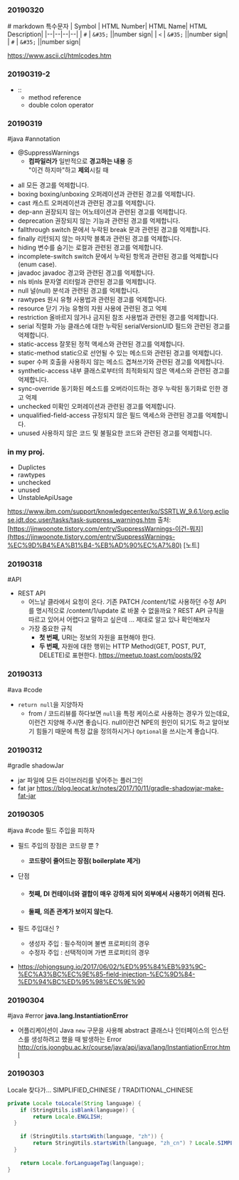 ### 20190320
&#35; markdown 특수문자
| Symbol |  HTML Number|  HTML Name|  HTML Description|
|--|--|--|--|
| `#` | `&#35;` ||number sign|
| `<` | `&#35;` ||number sign|
| `#` | `&#35;` ||number sign|

https://www.ascii.cl/htmlcodes.htm
### 20190319-2
* ::
	* method reference
	* double colon operator

### 20190319
&#35;java &#35;annotation
* @SuppressWarnings
	* **컴파일러가** 일반적으로 **경고하는 내용** 중  
"이건 하지마"하고 **제외**시킬 때  

-   all  모든 경고를 억제합니다.
-   boxing  boxing/unboxing 오퍼레이션과 관련된 경고를 억제합니다.
-   cast  캐스트 오퍼레이션과 관련된 경고를 억제합니다.
-   dep-ann  권장되지 않는 어노테이션과 관련된 경고를 억제합니다.
-   deprecation  권장되지 않는 기능과 관련된 경고를 억제합니다.
-   fallthrough  switch 문에서 누락된 break 문과 관련된 경고를 억제합니다.
-   finally  리턴되지 않는 마지막 블록과 관련된 경고를 억제합니다.
-   hiding  변수를 숨기는 로컬과 관련된 경고를 억제합니다.
-   incomplete-switch  switch 문에서 누락된 항목과 관련된 경고를 억제합니다(enum case).
-   javadoc  javadoc 경고와 관련된 경고를 억제합니다.
-   nls  비nls 문자열 리터럴과 관련된 경고를 억제합니다.
-   null  널(null) 분석과 관련된 경고를 억제합니다.
-   rawtypes  원시 유형 사용법과 관련된 경고를 억제합니다.
-   resource  닫기 가능 유형의 자원 사용에 관련된 경고 억제
-   restriction  올바르지 않거나 금지된 참조 사용법과 관련된 경고를 억제합니다.
-   serial  직렬화 가능 클래스에 대한 누락된 serialVersionUID 필드와 관련된 경고를 억제합니다.
-   static-access  잘못된 정적 액세스와 관련된 경고를 억제합니다.
-   static-method  static으로 선언될 수 있는 메소드와 관련된 경고를 억제합니다.
-   super  수퍼 호출을 사용하지 않는 메소드 겹쳐쓰기와 관련된 경고를 억제합니다.
-   synthetic-access  내부 클래스로부터의 최적화되지 않은 액세스와 관련된 경고를 억제합니다.
-   sync-override  동기화된 메소드를 오버라이드하는 경우 누락된 동기화로 인한 경고 억제
-   unchecked  미확인 오퍼레이션과 관련된 경고를 억제합니다.
-   unqualified-field-access  규정되지 않은 필드 액세스와 관련된 경고를 억제합니다.
-   unused  사용하지 않은 코드 및 불필요한 코드와 관련된 경고를 억제합니다.
  
### in my proj.
* Duplictes
* rawtypes
* unchecked
* unused
* UnstableApiUsage

https://www.ibm.com/support/knowledgecenter/ko/SSRTLW_9.6.1/org.eclipse.jdt.doc.user/tasks/task-suppress_warnings.htm
출처: [https://jinwoonote.tistory.com/entry/SuppressWarnings-이건-뭐지](https://jinwoonote.tistory.com/entry/SuppressWarnings-%EC%9D%B4%EA%B1%B4-%EB%AD%90%EC%A7%80) [노트]

### 20190318
&#35;API
* REST API
	* 어느날 클라에서 요청이 온다. 기존 PATCH /content/1로 사용하던 수정 API를 명시적으로 /content/1/update 로 바꿀 수 없을까요 ? REST API 규칙을 따르고 있어서 어렵다고 말하고 싶은데 ... 제대로 알고 있나 확인해보자
	* 가장 중요한 규칙
		* **첫 번째,**  URI는 정보의 자원을 표현해야 한다.  
		* **두 번째,**  자원에 대한 행위는 HTTP Method(GET, POST, PUT, DELETE)로 표현한다.
https://meetup.toast.com/posts/92

### 20190313
&#35;ava &#35;code
* `return null`을 지양하자
	* from / 코드리뷰를 하다보면 `null`을 특정 케이스로 사용하는 경우가 있는데요, 이런건 지양해 주시면 좋습니다. null이란건 NPE의 원인이 되기도 하고 알아보기 힘들기 때문에 특정 값을 정의하시거나 `Optional`을 쓰시는게 좋습니다.
	

### 20190312
&#35;gradle
shadowJar
* jar 파일에 모든 라이브러리를 넣어주는 플러그인
* fat jar
https://blog.leocat.kr/notes/2017/10/11/gradle-shadowjar-make-fat-jar

### 20190305
&#35;java &#35;code
필드 주입을 피하자
* 필드 주입의 장점은 코드량 뿐 ?
	* **코드량이 줄어드는 장점( boilerplate 제거)**
* 단점
	* #### **첫째, DI 컨테이너와 결합이 매우 강하게 되어 외부에서 사용하기 어려워 진다.**
	* #### **둘째, 의존 관계가 보이지 않는다.**
* 필드 주입대신 ?
	* 생성자 주입 : 필수적이며 불변 프로퍼티의 경우
	* 수정자 주입 : 선택적이며 가변 프로퍼티의 경우

* https://ohjongsung.io/2017/06/02/%ED%95%84%EB%93%9C-%EC%A3%BC%EC%9E%85-field-injection-%EC%9D%84-%ED%94%BC%ED%95%98%EC%9E%90

### 20190304
&#35;java &#35;error
**java.lang.InstantiationError**
* 어플리케이션이 Java `new` 구문을 사용해 abstract 클래스나 인터페이스의 인스턴스를 생성하려고 했을 때 발생하는 Error
http://cris.joongbu.ac.kr/course/java/api/java/lang/InstantiationError.html
### 20190303
Locale 찾다가... 
SIMPLIFIED_CHINESE / TRADITIONAL_CHINESE
```java
private Locale toLocale(String language) {  
    if (StringUtils.isBlank(language)) {  
        return Locale.ENGLISH;  
  }  
  
    if (StringUtils.startsWith(language, "zh")) {  
        return StringUtils.startsWith(language, "zh_cn") ? Locale.SIMPLIFIED_CHINESE : Locale.TRADITIONAL_CHINESE;  
  }  
  
    return Locale.forLanguageTag(language);  
}
```
<!--stackedit_data:
eyJoaXN0b3J5IjpbMTYzMDYwMjI1MiwtMTI1Njg0MDE0OCwxND
UzMDIyMDQzLDE4NTg5MjMxMiwxNDM4NjAxMDg2LC0yMDY4MjY3
NzM0LDY3NjMxMTA2NywxMzUwMDc4ODMxLC0xNzY5OTkwNjYwLC
0xNDkxNTgxMTYxLC04NTgwOTU2MTVdfQ==
-->